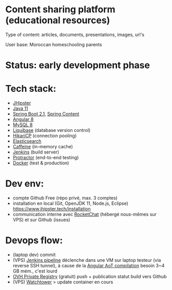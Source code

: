 # Content sharing platform (educational resources)

Type of content: articles, documents, presentations, images, url's

User base: Moroccan homeschooling parents

# Status: early development phase

# Tech stack:
 * [JHipster](https://www.jhipster.tech)
 * [Java 11](https://openjdk.java.net)
 * [Spring Boot 2.1](https://spring.io/projects/spring-boot), [Spring Content](https://paulcwarren.github.io/spring-content)
 * [Angular 8](https://angular.io)
 * [MySQL 8](https://www.mysql.com)
 * [Liquibase](https://www.liquibase.org) (database version control)
 * [HikariCP](https://github.com/brettwooldridge/HikariCP) (connection pooling)
 * [Elasticsearch](https://github.com/elastic/elasticsearch)
 * [Caffeine](https://github.com/ben-manes/caffeine) (in-memory cache)
 * [Jenkins](https://jenkins.io) (build server)
 * [Protractor](https://www.protractortest.org) (end-to-end testing)
  * [Docker](https://www.docker.com) (test & production)

# Dev env:
 * compte Github Free (répo privé, max. 3 comptes)
 * installation en local (Git, OpenJDK 11, Node.js, Eclipse) https://www.jhipster.tech/installation
 * communication interne avec [RocketChat](https://rocket.chat) (hébergé nous-mêmes sur VPS) et sur Github (issues)

# Devops flow:
 * (laptop dev) commit
 * (VPS) [Jenkins pipeline](https://www.jhipster.tech/setting-up-ci-jenkins2) déclenche dans une VM sur laptop testeur (via reverse SSH tunnel), à cause de la [Angular AoT compilation](https://www.codingame.com/playgrounds/504/unleash-the-power-of-angular-aot-compilation) besoin 3~4 GB mém., c'est lourd
 * [OVH Private Registry](https://labs.ovh.com/private-registry) (gratuit) push + publication statut build vers Github
 * (VPS) [Watchtower](https://github.com/containrrr/watchtower) > update container en cours
